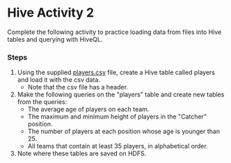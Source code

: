 # Hive Activity 2

Complete the following activity to practice loading data from files into Hive tables and querying with HiveQL.

### Steps
1. Using the supplied [players.csv](./players.csv) file, create a Hive table called players and load it with the csv data.
    - Note that the csv file has a header.
2. Make the following queries on the "players" table and create new tables from the queries:
    - The average age of players on each team.
    - The maximum and minimum height of players in the "Catcher" position.
    - The number of players at each position whose age is younger than 25.
    - All teams that contain at least 35 players, in alphabetical order.
3. Note where these tables are saved on HDFS.